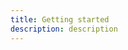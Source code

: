```yaml
---
title: Getting started
description: description
---
```


<inline-fragment platform="js" src="~/lib/pubsub/fragments/js/getting-started.md"></inline-fragment>

